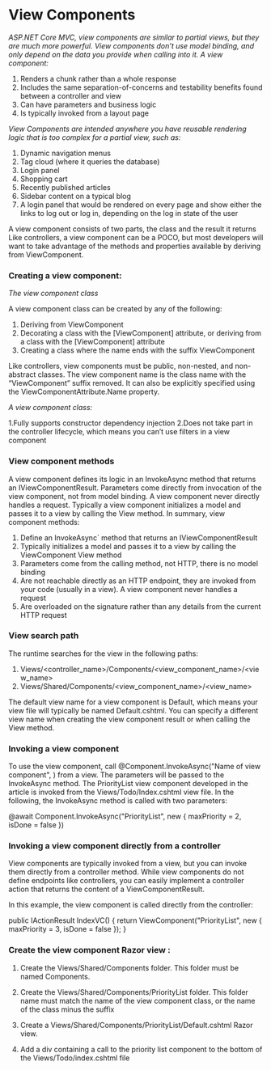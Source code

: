 # View Components

*ASP.NET Core MVC, view components are similar to partial views, but they are much more powerful. View components don’t use model*
*binding, and only depend on the data you provide when calling into it. A view component:*

1. Renders a chunk rather than a whole response
2. Includes the same separation-of-concerns and testability benefits found between a controller and view
3. Can have parameters and business logic
4. Is typically invoked from a layout page


*View Components are intended anywhere you have reusable rendering logic that is too complex for a partial view, such as:*

1. Dynamic navigation menus
2. Tag cloud (where it queries the database)
3. Login panel
4. Shopping cart
5. Recently published articles
6. Sidebar content on a typical blog
7. A login panel that would be rendered on every page and show either the links to log out or log in, depending on the log in 
state of the user

A view component consists of two parts, the class and the result it returns Like controllers, a view component can be a POCO, but 
most developers will want to take advantage of the methods and 
properties available by deriving from ViewComponent.


### Creating a view component:

*The view component class*

A view component class can be created by any of the following:

1. Deriving from ViewComponent
2. Decorating a class with the [ViewComponent] attribute, or deriving from a class with the [ViewComponent] attribute
3. Creating a class where the name ends with the suffix ViewComponent

Like controllers, view components must be public, non-nested, and non-abstract classes. The view component name is the class name 
with the “ViewComponent” suffix removed. It can also be explicitly specified using the ViewComponentAttribute.Name property.

*A view component class:*

1.Fully supports constructor dependency injection
2.Does not take part in the controller lifecycle, which means you can’t use filters in a view component

### View component methods

A view component defines its logic in an InvokeAsync method that returns an IViewComponentResult. Parameters come directly from 
invocation of the view component, not from model binding. A view component never directly handles a request. Typically a view 
component initializes a model and passes it to a view by calling the View method. In summary, view component methods:

1. Define an InvokeAsync` method that returns an IViewComponentResult
2. Typically initializes a model and passes it to a view by calling the ViewComponent View method
3. Parameters come from the calling method, not HTTP, there is no model binding
4. Are not reachable directly as an HTTP endpoint, they are invoked from your code (usually in a view). A view component never 
handles a request
5. Are overloaded on the signature rather than any details from the current HTTP request


### View search path
The runtime searches for the view in the following paths:

1) Views/<controller_name>/Components/<view_component_name>/<view_name>
2) Views/Shared/Components/<view_component_name>/<view_name>

The default view name for a view component is Default, which means your view file will typically be named Default.cshtml. You can 
specify a different view name when creating the view component result or when calling the View method.

### Invoking a view component

To use the view component, call @Component.InvokeAsync("Name of view component", <anonymous type containing parameters>) from a 
view. The parameters will be passed to the InvokeAsync method. The PriorityList view component developed in the article is 
invoked from the Views/Todo/Index.cshtml view file. In the following, the InvokeAsync method is called with two parameters:

@await Component.InvokeAsync("PriorityList", new { maxPriority = 2, isDone = false })

### Invoking a view component directly from a controller
View components are typically invoked from a view, but you can invoke them directly from a controller method. While view 
components do not define endpoints like controllers, you can easily implement a controller action that returns the content of a 
ViewComponentResult.

In this example, the view component is called directly from the controller:

  public IActionResult IndexVC()
  {
      return ViewComponent("PriorityList", new { maxPriority = 3, isDone = false });
  }

### Create the view component Razor view :

1. Create the Views/Shared/Components folder. This folder must be named Components.

2. Create the Views/Shared/Components/PriorityList folder. This folder name must match the name of the view component class, or 
the name of the class minus the suffix

3. Create a Views/Shared/Components/PriorityList/Default.cshtml Razor view.

4. Add a div containing a call to the priority list component to the bottom of the Views/Todo/index.cshtml file

